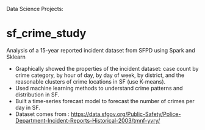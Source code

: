 Data Science Projects:

# sf_crime_study
Analysis of a 15-year reported incident dataset from SFPD using Spark and Sklearn
  - Graphically showed the properties of the incident dataset: case count by crime category, by hour of day, by day of week, by district, and the reasonable clusters of crime locations in SF (use K-means).
  - Used machine learning methods to understand crime patterns and distribution in SF.
  - Built a time-series forecast model to forecast the number of crimes per day in SF. 
  - Dataset comes from : https://data.sfgov.org/Public-Safety/Police-Department-Incident-Reports-Historical-2003/tmnf-yvry/
